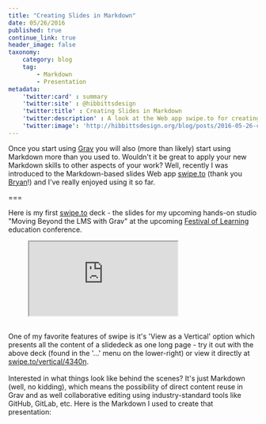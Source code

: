 ```yaml
---
title: "Creating Slides in Markdown"
date: 05/26/2016
published: true
continue_link: true
header_image: false
taxonomy:
    category: blog
    tag:
        - Markdown
        - Presentation
metadata:
    'twitter:card' : summary
    'twitter:site' : @hibbittsdesign
    'twitter:title' : Creating Slides in Markdown
    'twitter:description' : A look at the Web app swipe.to for creating slides in Markdown.
    'twitter:image': 'http://hibbittsdesign.org/blog/posts/2016-05-26-creating-slides-in-markdown/swipe.png'
---
```


Once you start using [Grav](http://getgrav.org) you will also (more than likely) start using Markdown more than you used to. Wouldn't it be great to apply your new Markdown skills to other aspects of your work? Well, recently I was introduced to the Markdown-based slides Web app [swipe.to](https://www.swipe.to/) (thank you [Bryan](https://twitter.com/btopro)!) and I've really enjoyed using it so far.

===

Here is my first [swipe.to](https://www.swipe.to/) deck - the slides for my upcoming hands-on studio "Moving Beyond the LMS with Grav" at the upcoming [Festival of Learning](http://festival.bccampus.ca) education conference.

<figure class="swipe"><iframe src="https://www.swipe.to/embed/4340n" allowfullscreen></iframe></figure>

<br>
One of my favorite features of swipe is it's 'View as a Vertical' option which presents all the content of a slidedeck as one long page - try it out with the above deck (found in the '...' menu on the lower-right) or view it directly at <a href="https://www.swipe.to/vertical/4340n">swipe.to/vertical/4340n</a>.  
<br><br>
Interested in what things look like behind the scenes? It's just Markdown (well, no kidding), which means the possibility of direct content reuse in Grav and as well collaborative editing using industry-standard tools like GitHub, GitLab, etc. Here is the Markdown I used to create that presentation:
<br><br>
<script src="https://gist.github.com/paulhibbitts/528b8ac246ef75315c63fb5b92a88254.js"></script>
